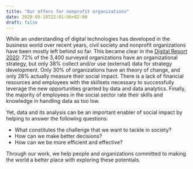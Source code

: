 ```yaml
---
title: "Our offers for nonprofit organizations"
date: 2020-05-10T22:01:56+02:00
draft: false
---
```



While an understanding of digital technologies has developed in the business world over recent years, civil society and nonprofit organizations have been mostly left behind so far. This became clear in the [Digital Report 2020](https://www.digital-report.org/): 72% of the 3,400 surveyed organizations have an organizational strategy, but only 38% collect and/or use (external) data for strategy development. Only 30% of organizations have an theory of change, and only 28% actually measure their social impact. There is a lack of financial resources and employees with the skillsets necessary to successfully leverage the new opportunities granted by data and data analytics. Finally, the majority of employees in the social sector rate their skills and knowledge in handling data as too low. 

Yet, data and its analysis can be an important enabler of social impact by helping to answer the following questions:

- What constitutes the challenge that we want to tackle in society?
- How can we make better decisions?
- How can we be more efficient and effective?

Through our work, we help people and organizations committed to making the world a better place with exploring these potentials.

